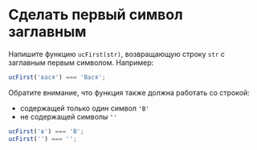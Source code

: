 # Сделать первый символ заглавным

Напишите функцию `ucFirst(str)`, возвращающую строку `str` с заглавным первым символом. Например:

```js
ucFirst('вася') === 'Вася';
```

Обратите внимание, что функция также должна работать со строкой:

- содержащей только один символ `'В'`
- не содержащей символы `''`

```js
ucFirst('в') === 'В';
ucFirst('') === '';
```

